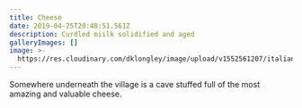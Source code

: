 ```yaml
---
title: Cheese
date: 2019-04-25T20:48:51.561Z
description: Curdled miilk solidified and aged
galleryImages: []
image: >-
  https://res.cloudinary.com/dklongley/image/upload/v1552561207/italianvillage.jpg
---
```

Somewhere underneath the village is a cave stuffed full of the most amazing and valuable cheese.
